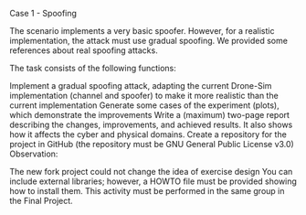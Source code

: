 Case 1 - Spoofing

The scenario implements a very basic spoofer. However, for a realistic implementation, the attack must use gradual spoofing. We provided some references about real spoofing attacks.

The task consists of the following functions:

Implement a gradual spoofing attack, adapting the current Drone-Sim implementation (channel and spoofer) to make it more realistic than the current implementation
Generate some cases of the experiment (plots), which demonstrate the improvements
Write a (maximum) two-page report describing the changes, improvements, and achieved results. It also shows how it affects the cyber and physical domains.
Create a repository for the project in GitHub (the repository must be GNU General Public License v3.0)
Observation:

The new fork project could not change the idea of exercise design
You can include external libraries; however, a HOWTO file must be provided showing how to install them.
This activity must be performed in the same group in the Final Project.
